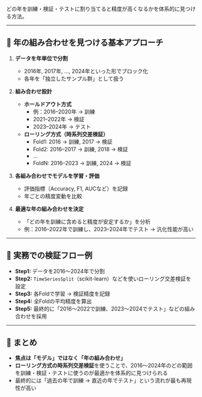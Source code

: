 どの年を訓練・検証・テストに割り当てると精度が高くなるかを体系的に見つける方法。

---

## 🔑 年の組み合わせを見つける基本アプローチ

1. **データを年単位で分割**
    
    - 2016年, 2017年, …, 2024年といった形でブロック化
    - 各年を「独立したサンプル群」として扱う
2. **組み合わせ設計**
    
    - **ホールドアウト方式**
        - 例：2016–2020年 → 訓練
        - 2021–2022年 → 検証
        - 2023–2024年 → テスト
    - **ローリング方式（時系列交差検証）**
        - Fold1: 2016 → 訓練, 2017 → 検証
        - Fold2: 2016–2017 → 訓練, 2018 → 検証
        - …
        - FoldN: 2016–2023 → 訓練, 2024 → 検証
3. **各組み合わせでモデルを学習・評価**
    
    - 評価指標（Accuracy, F1, AUCなど）を記録
    - 年ごとの精度変動を比較
4. **最適な年の組み合わせを決定**
    
    - 「どの年を訓練に含めると精度が安定するか」を分析
    - 例：2016–2022年で訓練し、2023–2024年でテスト → 汎化性能が高い

---

## 🧪 実務での検証フロー例

- **Step1:** データを2016〜2024年で分割
- **Step2:** `TimeSeriesSplit`（scikit-learn）などを使いローリング交差検証を設定
- **Step3:** 各Foldで学習 → 検証精度を記録
- **Step4:** 全Foldの平均精度を算出
- **Step5:** 最終的に「2016〜2022で訓練、2023〜2024でテスト」などの組み合わせを採用

---

## 📌 まとめ

- **焦点は「モデル」ではなく「年の組み合わせ」**
- **ローリング方式の時系列交差検証**を使うことで、2016〜2024年のどの範囲を訓練・検証・テストに使うのが最適かを体系的に見つけられる
- 最終的には「過去の年で訓練 → 直近の年でテスト」という流れが最も再現性が高い
